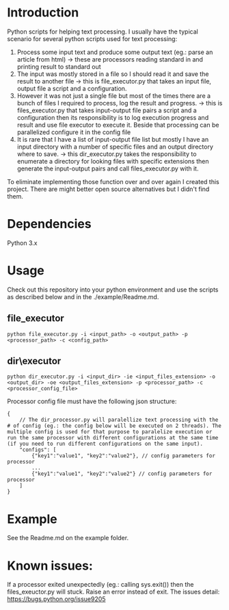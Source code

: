 # Introduction

Python scripts for helping text processing. I usually have the typical scenario for several python scripts used for text processing:

1. Process some input text and produce some output text (eg.: parse an article from html) 
    -> these are processors reading standard in and printing result to standard out
2. The input was mostly stored in a file so I should read it and save the result to another file 
    -> this is file\_executor.py that takes an input file, output file a script and a configuration.
3. However it was not just a single file but most of the times there are a bunch of files I required to process, log the result and progress. 
    -> this is files\_executor.py that takes input-output file pairs a script and a configuration then
       its responsibility is to log execution progress and result and use file executor to execute it.
       Beside that processing can be parallelized configure it in the config file
4. It is rare that I have a list of input-output file list but mostly I have an input directory with 
   a number of specific files and an output directory where to save. 
    -> this dir\_executor.py takes the responsibility to enumerate a directory for looking files with specific extensions
       then generate the input-output pairs and call files\_executor.py with it.

To eliminate implementing those function over and over again I created this project. There are might better open source alternatives but I didn't find them.

# Dependencies

Python 3.x

# Usage

Check out this repository into your python environment and use the scripts as described below and in the ./example/Readme.md.

## file\_executor

```
python file_executor.py -i <input_path> -o <output_path> -p <processor_path> -c <config_path>
```

## dir\executor
```
python dir_executor.py -i <input_dir> -ie <input_files_extension> -o <output_dir> -oe <output_files_extension> -p <processor_path> -c <processor_config_file>
```

Processor config file must have the following json structure:
```
{
    // The dir_processor.py will paralellize text processing with the # of config (eg.: the config below will be executed on 2 threads). The multiple config is used for that purpose to paralelize execution or run the same processor with different configurations at the same time (if you need to run different configurations on the same input).
    "configs": [
        {"key1":"value1", "key2":"value2"}, // config parameters for processor
        ...
        {"key1":"value1", "key2":"value2"} // config parameters for processor
    ]
}
```

# Example

See the Readme.md on the example folder.

# Known issues:

If a processor exited unexpectedly (eg.: calling sys.exit()) then the files_exeuctor.py will stuck. Raise an error instead of exit. The issues detail: 
https://bugs.python.org/issue9205

